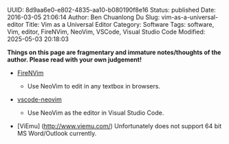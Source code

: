 UUID: 8d9aa6e0-e802-4835-aa10-b080190f8e16
Status: published
Date: 2016-03-05 21:06:14
Author: Ben Chuanlong Du
Slug: vim-as-a-universal-editor
Title: Vim as a Universal Editor
Category: Software
Tags: software, Vim, editor, FireNVim, NeoVim, VSCode, Visual Studio Code
Modified: 2025-05-03 20:18:03

**Things on this page are fragmentary and immature notes/thoughts of the author. Please read with your own judgement!**

- [FireNVim]( https://www.legendu.net/misc/blog/firenvim-brings-neovim-into-your-browser )
  - Use NeoVim to edit in any textbox in browsers.

- [vscode-neovim](https://github.com/vscode-neovim/vscode-neovim)
  - Use NeoVim as the editor in Visual Studio Code.

- [ViEmu] (http://www.viemu.com/)
  Unfortunately does not support 64 bit MS Word/Outlook currently. 

